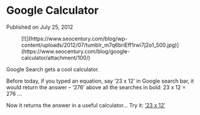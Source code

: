 # Google Calculator

Published on July 25, 2012

<div class="gallery galleryid-99 gallery-columns-3 gallery-size-thumbnail" id="gallery-7"><figure class="gallery-item"><div class="gallery-icon "> [![](https://www.seocentury.com/blog/wp-content/uploads/2012/07/tumblr_m7q6briEff1rwi7j2o1_500.jpg)](https://www.seocentury.com/blog/google-calculator/attachment/100/) </div></figure> </div><span class="hasCaption">Google Search gets a cool calculator. </span>

<span class="hasCaption">Before today, if you typed an equation, say ‘23 x 12’ in Google search bar, it would return the answer – ‘276’ above all the searches in bold: 23 x 12 = 276 …</span>

<span class="hasCaption">Now it returns the answer in a useful calculator… Try it: [’23 x 12′](https://www.google.com/search?q=23+x+12 "23 x 12")
</span>
